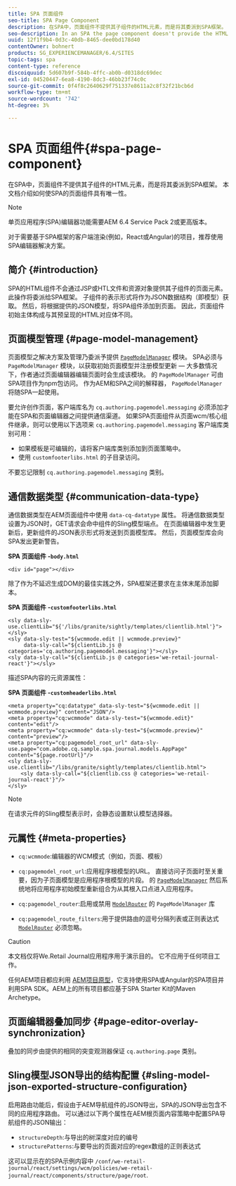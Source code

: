 ```yaml
---
title: SPA 页面组件
seo-title: SPA Page Component
description: 在SPA中，页面组件不提供其子组件的HTML元素，而是将其委派到SPA框架。 本文档介绍如何使SPA的页面组件具有唯一性。
seo-description: In an SPA the page component doesn't provide the HTML elements of its child components, but instead delegates this to the SPA framework. This document explains how this makes the page component of an SPA unique.
uuid: 12f1f9b4-0d3c-40db-8465-dee0bd178d40
contentOwner: bohnert
products: SG_EXPERIENCEMANAGER/6.4/SITES
topic-tags: spa
content-type: reference
discoiquuid: 5d607b9f-584b-4ffc-ab0b-d0318dc69dec
exl-id: 04520447-6ea8-4190-8dc3-46bb23f74c0c
source-git-commit: 0f4f8c2640629f751337e8611a2c8f32f21bcb6d
workflow-type: tm+mt
source-wordcount: '742'
ht-degree: 3%

---
```


# SPA 页面组件{#spa-page-component}

在SPA中，页面组件不提供其子组件的HTML元素，而是将其委派到SPA框架。 本文档介绍如何使SPA的页面组件具有唯一性。

>[!NOTE]
>
>单页应用程序(SPA)编辑器功能需要AEM 6.4 Service Pack 2或更高版本。
>
>对于需要基于SPA框架的客户端渲染(例如，React或Angular)的项目，推荐使用SPA编辑器解决方案。

## 简介 {#introduction}

SPA的HTML组件不会通过JSP或HTL文件和资源对象提供其子组件的页面元素。 此操作将委派给SPA框架。 子组件的表示形式将作为JSON数据结构（即模型）获取。 然后，将根据提供的JSON模型，将SPA组件添加到页面。 因此，页面组件初始主体构成与其预呈现的HTML对应体不同。

## 页面模型管理 {#page-model-management}

页面模型之解决方案及管理乃委派予提供 [ `PageModelManager`](/help/sites-developing/spa-blueprint.md#pagemodelmanager) 模块。 SPA必须与 `PageModelManager` 模块，以获取初始页面模型并注册模型更新 — 大多数情况下，作者通过页面编辑器编辑页面时会生成该模块。 的 `PageModelManager` 可由SPA项目作为npm包访问。 作为AEM和SPA之间的解释器， `PageModelManager` 将随SPA一起使用。

要允许创作页面，客户端库名为 `cq.authoring.pagemodel.messaging` 必须添加才能在SPA和页面编辑器之间提供通信渠道。 如果SPA页面组件从页面wcm/核心组件继承，则可以使用以下选项来 `cq.authoring.pagemodel.messaging` 客户端库类别可用：

* 如果模板是可编辑的，请将客户端库类别添加到页面策略中。
* 使用 `customfooterlibs.html` 的子目录访问。

不要忘记限制 `cq.authoring.pagemodel.messaging` 类别。

## 通信数据类型 {#communication-data-type}

通信数据类型在AEM页面组件中使用 `data-cq-datatype` 属性。 将通信数据类型设置为JSON时，GET请求会命中组件的Sling模型端点。 在页面编辑器中发生更新后，更新组件的JSON表示形式将发送到页面模型库。 然后，页面模型库会向SPA发出更新警告。

**SPA 页面组件 -`body.html`**

```
<div id="page"></div>
```

除了作为不延迟生成DOM的最佳实践之外，SPA框架还要求在主体末尾添加脚本。

**SPA 页面组件 -`customfooterlibs.html`**

```
<sly data-sly-use.clientLib="${'/libs/granite/sightly/templates/clientlib.html'}"></sly>
<sly data-sly-test="${wcmmode.edit || wcmmode.preview}"
     data-sly-call="${clientLib.js @ categories='cq.authoring.pagemodel.messaging'}"></sly>
<sly data-sly-call="${clientLib.js @ categories='we-retail-journal-react'}"></sly>
```

描述SPA内容的元资源属性：

**SPA 页面组件 -`customheaderlibs.html`**

```
<meta property="cq:datatype" data-sly-test="${wcmmode.edit || wcmmode.preview}" content="JSON"/>
<meta property="cq:wcmmode" data-sly-test="${wcmmode.edit}" content="edit"/>
<meta property="cq:wcmmode" data-sly-test="${wcmmode.preview}" content="preview"/>
<meta property="cq:pagemodel_root_url" data-sly-use.page="com.adobe.cq.sample.spa.journal.models.AppPage" content="${page.rootUrl}"/>
<sly data-sly-use.clientlib="/libs/granite/sightly/templates/clientlib.html">
    <sly data-sly-call="${clientlib.css @ categories='we-retail-journal-react'}"/>
</sly>
```

>[!NOTE]
>
>在请求元件的Sling模型表示时，会静态设置默认模型选择器。

## 元属性 {#meta-properties}

* `cq:wcmmode`:编辑器的WCM模式（例如，页面、模板）
* `cq:pagemodel_root_url`:应用程序根模型的URL。 直接访问子页面时至关重要，因为子页面模型是应用程序根模型的片段。 的 [`PageModelManager`](/help/sites-developing/spa-page-component.md) 然后系统地将应用程序初始模型重新组合为从其根入口点进入应用程序。

* `cq:pagemodel_router`:启用或禁用 [`ModelRouter`](/help/sites-developing/spa-routing.md) 的 `PageModelManager` 库

* `cq:pagemodel_route_filters`:用于提供路由的逗号分隔列表或正则表达式 [`ModelRouter`](/help/sites-developing/spa-routing.md) 必须忽略。

>[!CAUTION]
>
>本文档仅将We.Retail Journal应用程序用于演示目的。 它不应用于任何项目工作。
>
>任何AEM项目都应利用 [AEM项目原型](https://experienceleague.adobe.com/docs/experience-manager-core-components/using/developing/archetype/overview.html)，它支持使用SPA或Angular的SPA项目并利用SPA SDK。AEM上的所有项目都应基于SPA Starter Kit的Maven Archetype。

## 页面编辑器叠加同步 {#page-editor-overlay-synchronization}

叠加的同步由提供的相同的突变观测器保证 `cq.authoring.page` 类别。

## Sling模型JSON导出的结构配置 {#sling-model-json-exported-structure-configuration}

启用路由功能后，假设由于AEM导航组件的JSON导出，SPA的JSON导出包含不同的应用程序路由。 可以通过以下两个属性在AEM根页面内容策略中配置SPA导航组件的JSON输出：

* `structureDepth`:与导出的树深度对应的编号
* `structurePatterns`:与要导出的页面对应的regex数组的正则表达式

这可以显示在的SPA示例内容中 `/conf/we-retail-journal/react/settings/wcm/policies/we-retail-journal/react/components/structure/page/root`.
